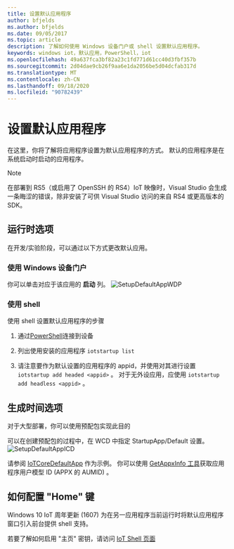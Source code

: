 ```yaml
---
title: 设置默认应用程序
author: bfjelds
ms.author: bfjelds
ms.date: 09/05/2017
ms.topic: article
description: 了解如何使用 Windows 设备门户或 shell 设置默认应用程序。
keywords: windows iot，默认应用，PowerShell，iot
ms.openlocfilehash: 49a637fca3bf82a23c1fd771d61cc40d3fbf357b
ms.sourcegitcommit: 2d04dae9cb26f9aa6e1da2056be5d04dcfab317d
ms.translationtype: MT
ms.contentlocale: zh-CN
ms.lasthandoff: 09/18/2020
ms.locfileid: "90782439"
---
```

# <a name="set-up-a-default-app"></a>设置默认应用程序
在这里，你将了解将应用程序设置为默认应用程序的方式。 默认的应用程序是在系统启动时启动的应用程序。  

> [!NOTE]
> 在部署到 RS5（或启用了 OpenSSH 的 RS4）IoT 映像时，Visual Studio 会生成一条晦涩的错误，除非安装了可供 Visual Studio 访问的来自 RS4 或更高版本的 SDK。

## <a name="runtime-options"></a>运行时选项

在开发/实验阶段，可以通过以下方式更改默认应用。

### <a name="using-windows-device-portal"></a>使用 Windows 设备门户

你可以单击对应于该应用的 **启动** 列。
![SetupDefaultAppWDP](../media/SetupDefaultApp/DefaultAppWDP.png)

### <a name="using-the-shell"></a>使用 shell

使用 shell 设置默认应用程序的步骤 

1. 通过[PowerShell](../connect-your-device/PowerShell.md)连接到设备

2. 列出使用安装的应用程序 `iotstartup list`

3. 请注意要作为默认设置的应用程序的 appid，并使用对其进行设置 `iotstartup add headed <appid>` 。 对于无外设应用，应使用 `iotstartup add headless <appid>` 。


## <a name="build-time-option"></a>生成时间选项

对于大型部署，你可以使用预配包实现此目的

可以在创建预配包的过程中，在 WCD 中指定 StartupApp/Default 设置。
![SetupDefaultAppICD](../media/SetupDefaultApp/DefaultAppICD.png)

请参阅 [IoTCoreDefaultApp](https://github.com/ms-iot/iot-adk-addonkit/tree/master/Workspace/Source-arm/Packages/Appx.IoTCoreDefaultApp/customizations.xml) 作为示例。 你可以使用 [GetAppxInfo 工具](https://github.com/ms-iot/iot-adk-addonkit/tree/master/Tools/GetAppxInfo.exe)获取应用程序用户模型 ID (APPX 的 AUMID) 。

## <a name="how-to-configure-home-key"></a>如何配置 "Home" 键

Windows 10 IoT 周年更新 (1607) 为在另一应用程序当前运行时将默认应用程序窗口引入前台提供 shell 支持。

若要了解如何启用 "主页" 密钥，请访问 [IoT Shell 页面](https://docs.microsoft.com/windows/iot-core/develop-your-app/iotcoreshell#switching-between-apps-with-hid-injection-keys)
